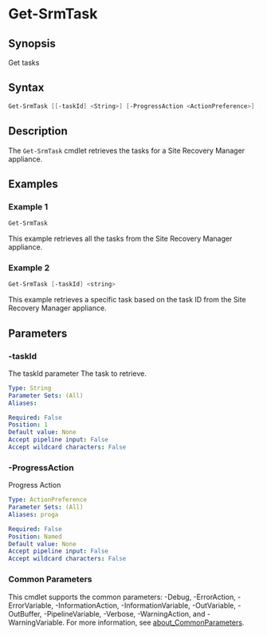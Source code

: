# Get-SrmTask

## Synopsis

Get tasks

## Syntax

```powershell
Get-SrmTask [[-taskId] <String>] [-ProgressAction <ActionPreference>] [<CommonParameters>]
```

## Description

The `Get-SrmTask` cmdlet retrieves the tasks for a Site Recovery Manager appliance.

## Examples

### Example 1

```powershell
Get-SrmTask
```

This example retrieves all the tasks from the Site Recovery Manager appliance.

### Example 2

```powershell
Get-SrmTask [-taskId] <string>
```

This example retrieves a specific task based on the task ID from the Site Recovery Manager appliance.

## Parameters

### -taskId

The taskId parameter The task to retrieve.

```yaml
Type: String
Parameter Sets: (All)
Aliases:

Required: False
Position: 1
Default value: None
Accept pipeline input: False
Accept wildcard characters: False
```

### -ProgressAction

Progress Action

```yaml
Type: ActionPreference
Parameter Sets: (All)
Aliases: proga

Required: False
Position: Named
Default value: None
Accept pipeline input: False
Accept wildcard characters: False
```

### Common Parameters

This cmdlet supports the common parameters: -Debug, -ErrorAction, -ErrorVariable, -InformationAction, -InformationVariable, -OutVariable, -OutBuffer, -PipelineVariable, -Verbose, -WarningAction, and -WarningVariable. For more information, see [about_CommonParameters](http://go.microsoft.com/fwlink/?LinkID=113216).
